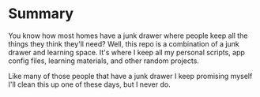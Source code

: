 # Summary

You know how most homes have a junk drawer where people keep all the things they think they'll need? Well, this repo is a combination of a junk drawer and learning space. It's where I keep all my personal scripts, app config files, learning materials, and other random projects.

Like many of those people that have a junk drawer I keep promising myself I'll clean this up one of these days, but I never do.
